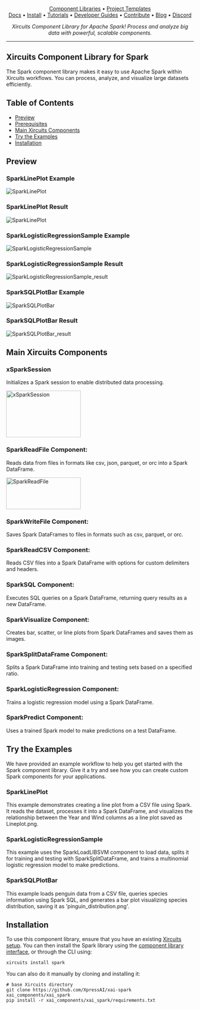 <p align="center">
  <a href="https://github.com/XpressAI/xircuits/tree/master/xai_components#xircuits-component-library-list">Component Libraries</a> •
  <a href="https://github.com/XpressAI/xircuits/tree/master/project-templates#xircuits-project-templates-list">Project Templates</a>
  <br>
  <a href="https://xircuits.io/">Docs</a> •
  <a href="https://xircuits.io/docs/Installation">Install</a> •
  <a href="https://xircuits.io/docs/category/tutorials">Tutorials</a> •
  <a href="https://xircuits.io/docs/category/developer-guide">Developer Guides</a> •
  <a href="https://github.com/XpressAI/xircuits/blob/master/CONTRIBUTING.md">Contribute</a> •
  <a href="https://www.xpress.ai/blog/">Blog</a> •
  <a href="https://discord.com/invite/vgEg2ZtxCw">Discord</a>
</p>





<p align="center"><i>Xircuits Component Library for Apache Spark! Process and analyze big data with powerful, scalable components.</i></p>

---
## Xircuits Component Library for Spark

The Spark component library makes it easy to use Apache Spark within Xircuits workflows. You can process, analyze, and visualize large datasets efficiently.

## Table of Contents

- [Preview](#preview)
- [Prerequisites](#prerequisites)
- [Main Xircuits Components](#main-xircuits-components)
- [Try the Examples](#try-the-examples)
- [Installation](#installation)

## Preview

### SparkLinePlot Example

![SparkLinePlot](https://github.com/user-attachments/assets/5900c7e9-05d3-44e2-9332-ffeb5c885350)

### SparkLinePlot Result

<img src="https://github.com/user-attachments/assets/1294489b-db91-4371-9d18-f0ce8778bb20" alt="SparkLinePlot"/>

### SparkLogisticRegressionSample Example

![SparkLogisticRegressionSample](https://github.com/user-attachments/assets/8570b3f5-50e7-4b6d-bd2c-f70c05194ad4)

### SparkLogisticRegressionSample Result

<img src="https://github.com/user-attachments/assets/9bba50c3-bbf4-492a-b07f-67ea3075b0f3" alt="SparkLogisticRegressionSample_result"/>

### SparkSQLPlotBar Example 

![SparkSQLPlotBar](https://github.com/user-attachments/assets/81279a92-ef57-4581-80cb-ed184e994e53)


### SparkSQLPlotBar Result

<img src="https://github.com/user-attachments/assets/7bbc5723-d982-4f2e-928f-34b37030763c" alt="SparkSQLPlotBar_result"/>

## Main Xircuits Components

### xSparkSession
Initializes a Spark session to enable distributed data processing.

<img src="https://github.com/user-attachments/assets/04fa8a54-5972-44c3-a0ed-61bbf2779bae" alt="xSparkSession" width="200" height="125" />

### SparkReadFile Component:
Reads data from files in formats like csv, json, parquet, or orc into a Spark DataFrame.

<img src="https://github.com/user-attachments/assets/4adea79f-026f-42d6-868f-c2f8ec6a0743" alt="SparkReadFile" width="200" height="85" />

### SparkWriteFile Component:
Saves Spark DataFrames to files in formats such as csv, parquet, or orc.

### SparkReadCSV Component:
Reads CSV files into a Spark DataFrame with options for custom delimiters and headers.

### SparkSQL Component:
Executes SQL queries on a Spark DataFrame, returning query results as a new DataFrame.

### SparkVisualize Component:
Creates bar, scatter, or line plots from Spark DataFrames and saves them as images.

### SparkSplitDataFrame Component:
Splits a Spark DataFrame into training and testing sets based on a specified ratio.

### SparkLogisticRegression Component:
Trains a logistic regression model using a Spark DataFrame.

### SparkPredict Component:
Uses a trained Spark model to make predictions on a test DataFrame.

## Try the Examples

We have provided an example workflow to help you get started with the Spark component library. Give it a try and see how you can create custom Spark components for your applications.

### SparkLinePlot 

This example demonstrates creating a line plot from a CSV file using Spark. It reads the dataset, processes it into a Spark DataFrame, and visualizes the relationship between the Year and Wind columns as a line plot saved as Lineplot.png.

### SparkLogisticRegressionSample 

This example uses the SparkLoadLIBSVM component to load data, splits it for training and testing with SparkSplitDataFrame, and trains a multinomial logistic regression model to make predictions.

### SparkSQLPlotBar

This example loads penguin data from a CSV file, queries species information using Spark SQL, and generates a bar plot visualizing species distribution, saving it as 'pinguin_distribution.png'.

## Installation
To use this component library, ensure that you have an existing [Xircuits setup](https://xircuits.io/docs/main/Installation). You can then install the Spark library using the [component library interface](https://xircuits.io/docs/component-library/installation#installation-using-the-xircuits-library-interface), or through the CLI using:

```
xircuits install spark
```
You can also do it manually by cloning and installing it:
```
# base Xircuits directory  
git clone https://github.com/XpressAI/xai-spark xai_components/xai_spark  
pip install -r xai_components/xai_spark/requirements.txt  
```